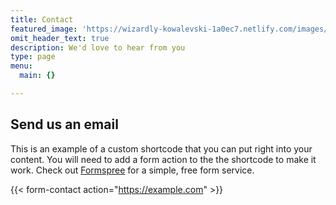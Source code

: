 ```yaml
---
title: Contact
featured_image: 'https://wizardly-kowalevski-1a0ec7.netlify.com/images/Acropolis-of-Athens.jpg'
omit_header_text: true
description: We'd love to hear from you
type: page
menu:
  main: {}

---
```


## Send us an email

This is an example of a custom shortcode that you can put right into your content. You will need to add a form action to the the shortcode to make it work. Check out [Formspree](https://formspree.io/) for a simple, free form service. 

{{< form-contact action="https://example.com"  >}}


